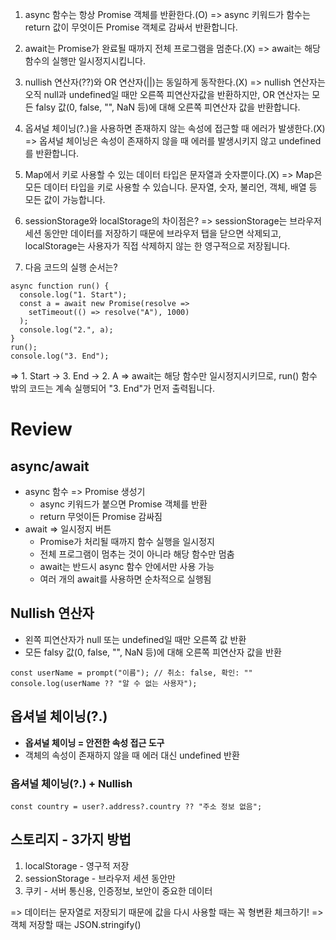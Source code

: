 1. async 함수는 항상 Promise 객체를 반환한다.(O)
   => async 키워드가 함수는 return 값이 무엇이든 Promise 객체로 감싸서 반환합니다.

2. await는 Promise가 완료될 때까지 전체 프로그램을 멈춘다.(X)
   => await는 해당 함수의 실행만 일시정지시킵니다.

3. nullish 연산자(??)와 OR 연산자(||)는 동일하게 동작한다.(X)
   => nullish 연산자는 오직 null과 undefined일 때만 오른쪽 피연산자값을 반환하지만, OR 연산자는 모든 falsy 값(0, false, "", NaN 등)에 대해 오른쪽 피연산자 값을 반환합니다.

4. 옵셔널 체이닝(?.)을 사용하면 존재하지 않는 속성에 접근할 때 에러가 발생한다.(X)
   => 옵셔널 체이닝은 속성이 존재하지 않을 때 에러를 발생시키지 않고 undefined를 반환합니다.

5. Map에서 키로 사용할 수 있는 데이터 타입은 문자열과 숫자뿐이다.(X)
   => Map은 모든 데이터 타입을 키로 사용할 수 있습니다. 문자열, 숫자, 불리언, 객체, 배열 등 모든 값이 가능합니다.

6. sessionStorage와 localStorage의 차이점은?
   => sessionStorage는 브라우저 세션 동안만 데이터를 저장하기 때문에 브라우저 탭을 닫으면 삭제되고, localStorage는 사용자가 직접 삭제하지 않는 한 영구적으로 저장됩니다.

7. 다음 코드의 실행 순서는?

```
async function run() {
  console.log("1. Start");
  const a = await new Promise(resolve =>
    setTimeout(() => resolve("A"), 1000)
  );
  console.log("2.", a);
}
run();
console.log("3. End");
```

=> 1. Start -> 3. End -> 2. A
=> await는 해당 함수만 일시정지시키므로, run() 함수 밖의 코드는 계속 실행되어 "3. End"가 먼저 출력됩니다.

# Review

## async/await

- async 함수 => Promise 생성기
  - async 키워드가 붙으면 Promise 객체를 반환
  - return 무엇이든 Promise 감싸짐
- await => 일시정지 버튼
  - Promise가 처리될 때까지 함수 실행을 일시정지
  - 전체 프로그램이 멈추는 것이 아니라 해당 함수만 멈춤
  - await는 반드시 async 함수 안에서만 사용 가능
  - 여러 개의 await를 사용하면 순차적으로 실행됨

## Nullish 연산자

- 왼쪽 피연산자가 null 또는 undefined일 때만 오른쪽 값 반환
- 모든 falsy 값(0, false, "", NaN 등)에 대해 오른쪽 피연산자 값을 반환

```
const userName = prompt("이름"); // 취소: false, 확인: ""
console.log(userName ?? "알 수 없는 사용자");
```

## 옵셔널 체이닝(?.)

- **옵셔널 체이닝 = 안전한 속성 접근 도구**
- 객체의 속성이 존재하지 않을 때 에러 대신 undefined 반환

### 옵셔널 체이닝(?.) + Nullish

`const country = user?.address?.country ?? "주소 정보 없음";`

## 스토리지 - 3가지 방법

1. localStorage - 영구적 저장
2. sessionStorage - 브라우저 세션 동안만
3. 쿠키 - 서버 통신용, 인증정보, 보안이 중요한 데이터

=> 데이터는 문자열로 저장되기 때문에 값을 다시 사용할 때는 꼭 형변환 체크하기!
=> 객체 저장할 때는 JSON.stringify()
